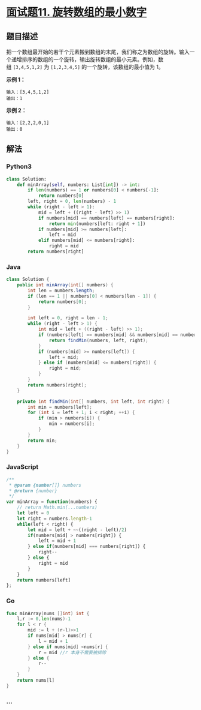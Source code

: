 # [面试题11. 旋转数组的最小数字](https://leetcode-cn.com/problems/xuan-zhuan-shu-zu-de-zui-xiao-shu-zi-lcof/)

## 题目描述
把一个数组最开始的若干个元素搬到数组的末尾，我们称之为数组的旋转。输入一个递增排序的数组的一个旋转，输出旋转数组的最小元素。例如，数组 `[3,4,5,1,2]` 为 `[1,2,3,4,5]` 的一个旋转，该数组的最小值为 1。  

**示例 1：**

```
输入：[3,4,5,1,2]
输出：1
```

**示例 2：**

```
输入：[2,2,2,0,1]
输出：0
```

## 解法
<!-- tabs:start -->

### **Python3**
```python
class Solution:
    def minArray(self, numbers: List[int]) -> int:
        if len(numbers) == 1 or numbers[0] < numbers[-1]:
            return numbers[0]
        left, right = 0, len(numbers) - 1
        while (right - left > 1):
            mid = left + ((right - left) >> 1)
            if numbers[mid] == numbers[left] == numbers[right]:
                return min(numbers[left: right + 1])
            if numbers[mid] >= numbers[left]:
                left = mid
            elif numbers[mid] <= numbers[right]:
                right = mid
        return numbers[right]
```

### **Java**
```java
class Solution {
    public int minArray(int[] numbers) {
        int len = numbers.length;
        if (len == 1 || numbers[0] < numbers[len - 1]) {
            return numbers[0];
        }

        int left = 0, right = len - 1;
        while (right - left > 1) {
            int mid = left + ((right - left) >> 1);
            if (numbers[left] == numbers[mid] && numbers[mid] == numbers[right]) {
                return findMin(numbers, left, right);
            }
            if (numbers[mid] >= numbers[left]) {
                left = mid;
            } else if (numbers[mid] <= numbers[right]) {
                right = mid;
            }
        }
        return numbers[right];
    }

    private int findMin(int[] numbers, int left, int right) {
        int min = numbers[left];
        for (int i = left + 1; i < right; ++i) {
            if (min > numbers[i]) {
                min = numbers[i];
            }
        }
        return min;
    }
}
```

### **JavaScript**
```js
/**
 * @param {number[]} numbers
 * @return {number}
 */
var minArray = function(numbers) {
    // return Math.min(...numbers)
    let left = 0
    let right = numbers.length-1
    while(left < right) {
        let mid = left + ~~((right - left)/2)
        if(numbers[mid] > numbers[right]) {
            left = mid + 1
        } else if(numbers[mid] === numbers[right]) {
            right--
        } else {
            right = mid
        }
    }
    return numbers[left]
};
```

### **Go**

```go
func minArray(nums []int) int {
    l,r := 0,len(nums)-1
    for l < r {
        mid := l + (r-l)>>1
        if nums[mid] > nums[r] {
            l = mid + 1
        } else if nums[mid] <nums[r] {
            r = mid //r 本身不需要被排除 
        } else {
            r--
        }
    }
    return nums[l]
}
```





### **...**

```

```

<!-- tabs:end -->
